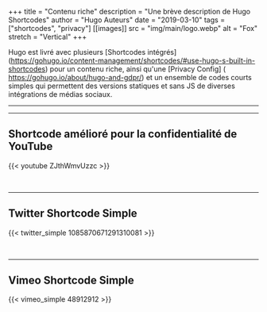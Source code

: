 +++
title = "Contenu riche"
description = "Une brève description de Hugo Shortcodes"
author = "Hugo Auteurs"
date = "2019-03-10"
tags = ["shortcodes", "privacy"]
[[images]]
  src = "img/main/logo.webp"
  alt = "Fox"
  stretch = "Vertical"
+++

Hugo est livré avec plusieurs [Shortcodes intégrés] (https://gohugo.io/content-management/shortcodes/#use-hugo-s-built-in-shortcodes) pour un contenu riche, ainsi qu'une [Privacy Config] ( https://gohugo.io/about/hugo-and-gdpr/) et un ensemble de codes courts simples qui permettent des versions statiques et sans JS de diverses intégrations de médias sociaux.
<!--more-->
---

<!-- See https://github.com/gohugoio/hugo/issues/7866
## Instagram Shortcode Simple

{{/*< instagram BGvuInzyFAe hidecaption >*/}}

<br>
-->

---

## Shortcode amélioré pour la confidentialité de YouTube

{{< youtube ZJthWmvUzzc >}}

<br>

---

## Twitter Shortcode Simple

{{< twitter_simple 1085870671291310081 >}}

<br>

---

## Vimeo Shortcode Simple

{{< vimeo_simple 48912912 >}}
